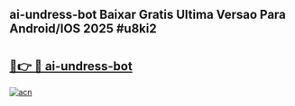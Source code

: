 ## ai-undress-bot Baixar Gratis Ultima Versao Para Android/IOS 2025 #u8ki2

# <h2><a href="https://ainizakaria.my?title=ai-undress-bot&ref=20M">🔗👉 🔴 ai-undress-bot</a></h2>

[![acn](https://github.com/user-attachments/assets/0f9c940e-d8b0-45ae-aac7-cd30a18b3e1c)](https://ainizakaria.my?title=ai-undress-bot&ref=20M)

